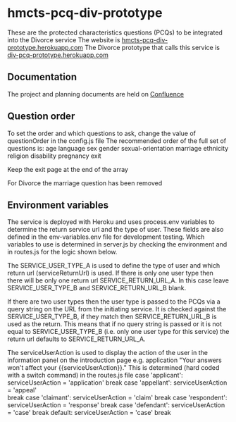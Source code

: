 # hmcts-pcq-div-prototype #
These are the protected characteristics questions (PCQs) to be integrated into the Divorce service 
The website is [hmcts-pcq-div-prototype.herokuapp.com](https://hmcts-pcq-div-prototype.herokuapp.com/)
The Divorce prototype that calls this service is [div-pcq-prototype.herokuapp.com](https://div-pcq-prototype.herokuapp.com/)

## Documentation ##
The project and planning documents are held on [Confluence](https://tools.hmcts.net/confluence/display/CD/Protected+Characteristics+Questions)

## Question order ##

To set the order and which questions to ask, change the value of questionOrder in the config.js file
The recommended order of the full set of questions is:
age
language
sex
gender
sexual-orientation
marriage
ethnicity
religion
disability
pregnancy
exit

Keep the exit page at the end of the array

For Divorce the marriage question has been removed

## Environment variables ##

The service is deployed with Heroku and uses process.env variables to determine the return service url and the type of user. These fields are also defined in the env-variables.env file for development testing. Which variables to use is determined in server.js by checking the environment and in routes.js for the logic shown below.

The SERVICE_USER_TYPE_A is used to define the type of user and which return url (serviceReturnUrl) is used. If there is only one user type then there will be only one return url SERVICE_RETURN_URL_A. In this case leave SERVICE_USER_TYPE_B and SERVICE_RETURN_URL_B blank.

If there are two user types then the user type is passed to the PCQs via a query string on the URL from the initiating service. It is checked against the SERVICE_USER_TYPE_B, if they match then SERVICE_RETURN_URL_B is used as the return. This means that if no query string is passed or it is not equal to SERVICE_USER_TYPE_B (i.e. only one user type for this service) the return url defaults to SERVICE_RETURN_URL_A.

The serviceUserAction is used to display the action of the user in the information panel on the introduction page e.g. application
"Your answers won't affect your {{serviceUserAction}}."  This is determined (hard coded with a switch command) in the routes.js file
        case 'applicant':
          serviceUserAction = 'application'
          break
        case 'appellant':
          serviceUserAction = 'appeal'        
          break
        case 'claimant':
          serviceUserAction = 'claim'
          break
        case 'respondent':
          serviceUserAction = 'response'
          break
        case 'defendant':
          serviceUserAction = 'case'
          break
        default:
          serviceUserAction = 'case'
          break
